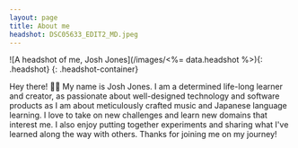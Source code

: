 ```yaml
---
layout: page
title: About me
headshot: DSC05633_EDIT2_MD.jpeg
---
```


![A headshot of me, Josh Jones](/images/<%= data.headshot %>){: .headshot}
{: .headshot-container}

Hey there! 👋🏻 My name is Josh Jones. I am a determined life-long learner and creator, as passionate about well-designed technology and software products as I am about meticulously crafted music and Japanese language learning. I love to take on new challenges and learn new domains that interest me. I also enjoy putting together experiments and sharing what I've learned along the way with others. Thanks for joining me on my journey!
